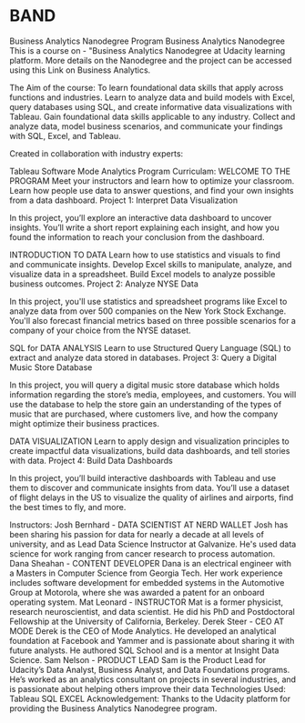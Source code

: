 # BAND
Business Analytics Nanodegree Program
Business Analytics Nanodegree
This is a course on - "Business Analytics Nanodegree at Udacity learning platform. More details on the Nanodegree and the project can be accessed using this Link on Business Analytics.

The Aim of the course:
To learn foundational data skills that apply across functions and industries. Learn to analyze data and build models with Excel, query databases using SQL, and create informative data visualizations with Tableau. Gain foundational data skills applicable to any industry. Collect and analyze data, model business scenarios, and communicate your findings with SQL, Excel, and Tableau.

Created in collaboration with industry experts:

Tableau Software
Mode Analytics
Program Curriculam:
WELCOME TO THE PROGRAM Meet your instructors and learn how to optimize your classroom. Learn how people use data to answer questions, and find your own insights from a data dashboard. Project 1: Interpret Data Visualization

In this project, you’ll explore an interactive data dashboard to uncover insights. You’ll write a short report explaining each insight, and how you found the information to reach your conclusion from the dashboard.

INTRODUCTION TO DATA Learn how to use statistics and visuals to find and communicate insights. Develop Excel skills to manipulate, analyze, and visualize data in a spreadsheet. Build Excel models to analyze possible business outcomes. Project 2: Analyze NYSE Data

In this project, you'll use statistics and spreadsheet programs like Excel to analyze data from over 500 companies on the New York Stock Exchange. You'll also forecast financial metrics based on three possible scenarios for a company of your choice from the NYSE dataset.

SQL for DATA ANALYSIS Learn to use Structured Query Language (SQL) to extract and analyze data stored in databases. Project 3: Query a Digital Music Store Database

In this project, you will query a digital music store database which holds information regarding the store’s media, employees, and customers. You will use the database to help the store gain an understanding of the types of music that are purchased, where customers live, and how the company might optimize their business practices.

DATA VISUALIZATION Learn to apply design and visualization principles to create impactful data visualizations, build data dashboards, and tell stories with data. Project 4: Build Data Dashboards

In this project, you’ll build interactive dashboards with Tableau and use them to discover and communicate insights from data. You’ll use a dataset of flight delays in the US to visualize the quality of airlines and airports, find the best times to fly, and more.

Instructors:
Josh Bernhard - DATA SCIENTIST AT NERD WALLET Josh has been sharing his passion for data for nearly a decade at all levels of university, and as Lead Data Science Instructor at Galvanize. He's used data science for work ranging from cancer research to process automation.
Dana Sheahan - CONTENT DEVELOPER Dana is an electrical engineer with a Masters in Computer Science from Georgia Tech. Her work experience includes software development for embedded systems in the Automotive Group at Motorola, where she was awarded a patent for an onboard operating system.
Mat Leonard - INSTRUCTOR Mat is a former physicist, research neuroscientist, and data scientist. He did his PhD and Postdoctoral Fellowship at the University of California, Berkeley.
Derek Steer - CEO AT MODE Derek is the CEO of Mode Analytics. He developed an analytical foundation at Facebook and Yammer and is passionate about sharing it with future analysts. He authored SQL School and is a mentor at Insight Data Science.
Sam Nelson - PRODUCT LEAD Sam is the Product Lead for Udacity’s Data Analyst, Business Analyst, and Data Foundations programs. He’s worked as an analytics consultant on projects in several industries, and is passionate about helping others improve their data
Technologies Used:
Tableau
SQL
EXCEL
Acknowledgement:
Thanks to the Udacity platform for providing the Business Analytics Nanodegree program.
